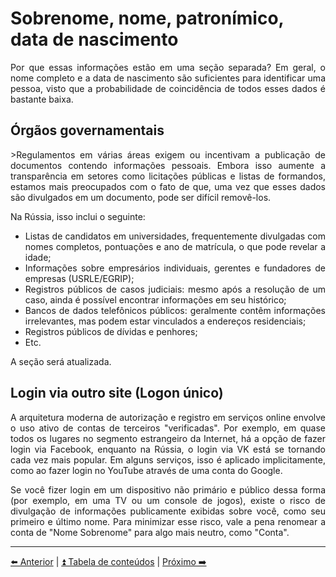<h1>Sobrenome, nome, patronímico, data de nascimento</h1>

<p align="justify">Por que essas informações estão em uma seção separada? Em geral, o nome completo e a data de nascimento são suficientes para identificar uma pessoa, visto que a probabilidade de coincidência de todos esses dados é bastante baixa.</p>

<h2>Órgãos governamentais</h2>

<p align="justify">>Regulamentos em várias áreas exigem ou incentivam a publicação de documentos contendo informações pessoais. Embora isso aumente a transparência em setores como licitações públicas e listas de formandos, estamos mais preocupados com o fato de que, uma vez que esses dados são divulgados em um documento, pode ser difícil removê-los.</p>
    
<p>Na Rússia, isso inclui o seguinte:</p>

<ul>
    <li align="justify">Listas de candidatos em universidades, frequentemente divulgadas com nomes completos, pontuações e ano de matrícula, o que pode revelar a idade;</li>
    <li align="justify">Informações sobre empresários individuais, gerentes e fundadores de empresas (USRLE/EGRIP);</li>
    <li align="justify">Registros públicos de casos judiciais: mesmo após a resolução de um caso, ainda é possível encontrar informações em seu histórico;</li>
    <li align="justify">Bancos de dados telefônicos públicos: geralmente contêm informações irrelevantes, mas podem estar vinculados a endereços residenciais;</li>
    <li align="justify">Registros públicos de dívidas e penhores;</li>
    <li>Etc.</li>
</ul>

<p>A seção será atualizada.</p>

<h2>Login via outro site (Logon único)</h2>

<p align="justify">A arquitetura moderna de autorização e registro em serviços online envolve o uso ativo de contas de terceiros "verificadas". Por exemplo, em quase todos os lugares no segmento estrangeiro da Internet, há a opção de fazer login via Facebook, enquanto na Rússia, o login via VK está se tornando cada vez mais popular. Em alguns serviços, isso é aplicado implicitamente, como ao fazer login no YouTube através de uma conta do Google.</p>
    
<p align="justify">Se você fizer login em um dispositivo não primário e público dessa forma (por exemplo, em uma TV ou um console de jogos), existe o risco de divulgação de informações publicamente exibidas sobre você, como seu primeiro e último nome. Para minimizar esse risco, vale a pena renomear a conta de "Nome Sobrenome" para algo mais neutro, como "Conta".</p>

<hr>

[⬅️ Anterior](./05.mail.md) | [⏫ Tabela de conteúdos](../README.md) | [Próximo ➡️](./07-endereco-fisico.md)